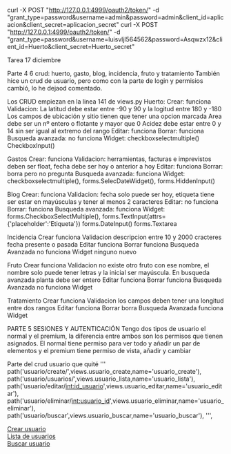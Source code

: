 curl -X POST "http://127.0.0.1:4999/oauth2/token/" -d "grant_type=password&username=admin&password=admin&client_id=aplicacion&client_secret=aplicacion_secret"
curl -X POST "http://127.0.0.1:4999/oauth2/token/" -d "grant_type=password&username=luisvljl564562&password=Asqwzx12&client_id=Huerto&client_secret=Huerto_secret"

Tarea 17 diciembre

Parte 4
6 crud: huerto, gasto, blog,  incidencia, fruto y tratamiento
También hice un crud de usuario, pero como con la parte de login y permisios cambió, lo he dejaod comentado.

Los CRUD empiezan en la linea 141 de views.py
Huerto:
    Crear: funciona
        Validacion: 
            La latitud debe estar entre -90 y 90 y la logitud entre 180 y -180
            Los campos de ubicación y sitio tienen que tener una opcion marcada
            Area debe ser un nº entero o flotante y mayor que 0
            Acidez debe estar entre 0 y 14 sin ser igual al extremo del rango
    Editar: funciona
    Borrar: funciona
    Busqueda avanzada: no funciona
        Widget: checkboxselectmultiple()
            CheckboxInput()

Gastos
        Crear: funciona
            Validacion: 
                herramientas, facturas e imprevistos deben ser float, fecha debe ser hoy o anterior a hoy
        Editar: funciona
        Borrar: borra pero no pregunta
        Busqueda avanzada: funciona
            Widget: checkboxselectmultiple(), forms.SelecDateWidget(), forms.HiddenInput()

Blog
    Crear: funciona
        Validacion: fecha solo puede ser hoy, etiqueta tiene ser estar en mayúsculas y tener al menos 2 caracteres
    Editar: no funciona
    Borrar: funciona
    Busqueda avanzada: funciona
        Widget: forms.CheckboxSelectMultiple(),
        forms.TextInput(attrs={'placeholder':'Etiqueta'})
        forms.DateInput()
        forms.Textarea


Incidencia
    Crear funciona
        Validacion descripcion entre 10 y 2000 cracteres fecha presente o pasada
    Editar funciona
    Borrar funciona
    Busqueda Avanzada no funciona
        Widget ninguno nuevo

Fruto
    Crear funciona
        Validacion no existe otro fruto con ese nombre, el nombre solo puede tener letras y la inicial ser mayúscula. En busqueda avanzada planta debe ser entero
    Editar funciona
    Borrar funciona
    Busqueda Avanzada no funciona
        Widget


Tratamiento
    Crear funciona 
        Validacion los campos deben tener una longitud entre dos rangos
    Editar funciona
    Borrar borra
    Busqueda Avanzada funciona
        Widget


PARTE 5 SESIONES Y AUTENTICACIÓN
Tengo dos tipos de usuario el normal y el premium, la diferencia entre ambos son los permisos que tienen asignados. El normal tiene permiso para ver todo y añadir un par de elementos y el premium tiene permiso de vista, añadir y cambiar















Parte del crud usuario que quité 
'''
    path('usuario/create/',views.usuario_create,name='usuario_create'),
    path('usuario/usuarios/',views.usuario_lista,name='usuario_lista'),
    path('usuario/editar/<int:id_usuario>',views.usuario_editar,name='usuario_editar'),
    path('usuario/eliminar/<int:usuario_id>',views.usuario_eliminar,name='usuario_eliminar'),
    path('usuario/buscar',views.usuario_buscar,name='usuario_buscar'),
''',

<div><a href="{% url 'usuario_create' %}">Crear usuario</a></div>
    <div><a href="{% url 'usuario_lista' %}">Lista de usuarios</a></div>
    <div><a href="{% url 'usuario_buscar'%}">Buscar usuario</a></div>